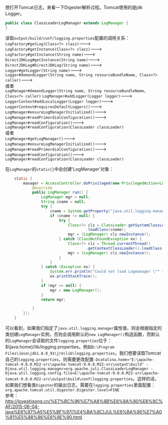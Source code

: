 想打开Tomcat日志，来看一下Digester解析过程。Tomcat使用的是jdk Logger。
```java
public class ClassLoaderLogManager extends LogManager {
}
```
读取`output/build/conf/logging.properties`配置的调用关系：</br>
`LogFactory#getLog(Class<?> clazz)`---> </br>
`LogFactory#getInstance(Class<?> clazz)`---> </br>
`LogFactory#getInstance(String name)`---> </br>
`DirectJDKLog#getInstance(String name)`---> </br>
`DirectJDKLog#DirectJDKLog(String name)`---> </br>
`Logger#getLogger(String name)`---> </br>
`Logger#demandLogger(String name, String resourceBundleName, Class<?> caller)`---> </br>
或者</br>
`LogManager#demandLogger(String name, String resourceBundleName, Class<?> caller)`
`LogManager#addLogger(Logger logger)`---> </br>
`LoggerContext#addLocalLogger(Logger logger)`---> </br>
`LoggerContext#requiresDefaultLoggers()`---> </br>
`LogManager#ensureLogManagerInitialized()`---> </br>
`LogManager#readPrimordialConfiguration()`---> </br>
`LogManager#readConfiguration()`---> </br>
`LogManager#readConfiguration(ClassLoader classLoader)` </br>
或者 </br>
`LogManager#getLogManager()`---> </br>
`LogManager#ensureLogManagerInitialized()`---> </br>
`LogManager#readPrimordialConfiguration()`---> </br>
`LogManager#readConfiguration()`---> </br>
`LogManager#readConfiguration(ClassLoader classLoader)` </br>

在`LogManager`的`static{}`中会创建'LogManager'对象：
```java
    static {
        manager = AccessController.doPrivileged(new PrivilegedAction<LogManager>() {
            @Override
            public LogManager run() {
                LogManager mgr = null;
                String cname = null;
                try {
                    cname = System.getProperty("java.util.logging.manager");
                    if (cname != null) {
                        try {
                            Class<?> clz = ClassLoader.getSystemClassLoader()
                                    .loadClass(cname);
                            mgr = (LogManager) clz.newInstance();
                        } catch (ClassNotFoundException ex) {
                            Class<?> clz = Thread.currentThread()
                                    .getContextClassLoader().loadClass(cname);
                            mgr = (LogManager) clz.newInstance();
                        }
                    }
                } catch (Exception ex) {
                    System.err.println("Could not load Logmanager \"" + cname + "\"");
                    ex.printStackTrace();
                }
                if (mgr == null) {
                    mgr = new LogManager();
                }
                return mgr;

            }
        });
    }
```
可以看到，如果我们指定了`java.util.logging.manager`属性值，则会根据指定的类创建`LogManager`实例，否则会调用默认的`new LogManager()`构造函数，而默认的`LogManager`会读取的文件`logging.properties`位于：${java.home}/lib/logging.properties。例如`D:\Program Files\Java\jdk1.8.0_91\jre\lib\logging.properties`。我们想要读取Tomcat自己的`logging.properties`，则需要更改配置`-Dcatalina.home="E:\apache-tomcat-9.0.0.M22-src\apache-tomcat-9.0.0.M22-src\output\build" -Djava.util.logging.manager=org.apache.juli.ClassLoaderLogManager -Djava.util.logging.config.file=E:\apache-tomcat-9.0.0.M22-src\apache-tomcat-9.0.0.M22-src\output\build\conf\logging.properties`。这样的话，如果我们想看类`Digester`的输出日志，需要在`logging.properties`里面配置：`org.apache.tomcat.util.digester.Digester.level=FINE`</br>
参考：</br>
http://loveshisong.cn/%E7%BC%96%E7%A8%8B%E6%8A%80%E6%9C%AF/2015-06-04-java%E6%97%A5%E5%BF%97(%E4%BA%8C)JUL%E6%BA%90%E7%A0%81%E5%88%86%E6%9E%90.html
